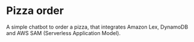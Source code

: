 # Pizza order

A simple chatbot to order a pizza, that integrates Amazon Lex, DynamoDB and AWS SAM (Serverless Application Model).